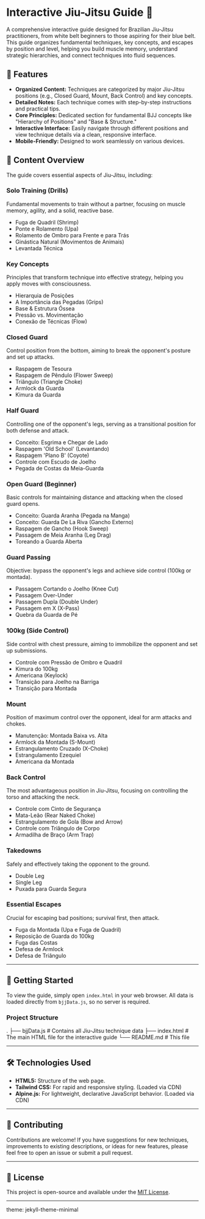 # Interactive Jiu-Jitsu Guide 🥋

A comprehensive interactive guide designed for Brazilian Jiu-Jitsu practitioners, from white belt beginners to those aspiring for their blue belt. This guide organizes fundamental techniques, key concepts, and escapes by position and level, helping you build muscle memory, understand strategic hierarchies, and connect techniques into fluid sequences.

## 🌟 Features

* **Organized Content:** Techniques are categorized by major Jiu-Jitsu positions (e.g., Closed Guard, Mount, Back Control) and key concepts.
* **Detailed Notes:** Each technique comes with step-by-step instructions and practical tips.
* **Core Principles:** Dedicated section for fundamental BJJ concepts like "Hierarchy of Positions" and "Base & Structure."
* **Interactive Interface:** Easily navigate through different positions and view technique details via a clean, responsive interface.
* **Mobile-Friendly:** Designed to work seamlessly on various devices.

## 📖 Content Overview

The guide covers essential aspects of Jiu-Jitsu, including:

### **Solo Training (Drills)**
Fundamental movements to train without a partner, focusing on muscle memory, agility, and a solid, reactive base.
* Fuga de Quadril (Shrimp)
* Ponte e Rolamento (Upa)
* Rolamento de Ombro para Frente e para Trás
* Ginástica Natural (Movimentos de Animais)
* Levantada Técnica

### **Key Concepts**
Principles that transform technique into effective strategy, helping you apply moves with consciousness.
* Hierarquia de Posições
* A Importância das Pegadas (Grips)
* Base & Estrutura Óssea
* Pressão vs. Movimentação
* Conexão de Técnicas (Flow)

### **Closed Guard**
Control position from the bottom, aiming to break the opponent's posture and set up attacks.
* Raspagem de Tesoura
* Raspagem de Pêndulo (Flower Sweep)
* Triângulo (Triangle Choke)
* Armlock da Guarda
* Kimura da Guarda

### **Half Guard**
Controlling one of the opponent's legs, serving as a transitional position for both defense and attack.
* Conceito: Esgrima e Chegar de Lado
* Raspagem 'Old School' (Levantando)
* Raspagem 'Plano B' (Coyote)
* Controle com Escudo de Joelho
* Pegada de Costas da Meia-Guarda

### **Open Guard (Beginner)**
Basic controls for maintaining distance and attacking when the closed guard opens.
* Conceito: Guarda Aranha (Pegada na Manga)
* Conceito: Guarda De La Riva (Gancho Externo)
* Raspagem de Gancho (Hook Sweep)
* Passagem de Meia Aranha (Leg Drag)
* Toreando a Guarda Aberta

### **Guard Passing**
Objective: bypass the opponent's legs and achieve side control (100kg or montada).
* Passagem Cortando o Joelho (Knee Cut)
* Passagem Over-Under
* Passagem Dupla (Double Under)
* Passagem em X (X-Pass)
* Quebra da Guarda de Pé

### **100kg (Side Control)**
Side control with chest pressure, aiming to immobilize the opponent and set up submissions.
* Controle com Pressão de Ombro e Quadril
* Kimura do 100kg
* Americana (Keylock)
* Transição para Joelho na Barriga
* Transição para Montada

### **Mount**
Position of maximum control over the opponent, ideal for arm attacks and chokes.
* Manutenção: Montada Baixa vs. Alta
* Armlock da Montada (S-Mount)
* Estrangulamento Cruzado (X-Choke)
* Estrangulamento Ezequiel
* Americana da Montada

### **Back Control**
The most advantageous position in Jiu-Jitsu, focusing on controlling the torso and attacking the neck.
* Controle com Cinto de Segurança
* Mata-Leão (Rear Naked Choke)
* Estrangulamento de Gola (Bow and Arrow)
* Controle com Triângulo de Corpo
* Armadilha de Braço (Arm Trap)

### **Takedowns**
Safely and effectively taking the opponent to the ground.
* Double Leg
* Single Leg
* Puxada para Guarda Segura

### **Essential Escapes**
Crucial for escaping bad positions; survival first, then attack.
* Fuga da Montada (Upa e Fuga de Quadril)
* Reposição de Guarda do 100kg
* Fuga das Costas
* Defesa de Armlock
* Defesa de Triângulo

---

## 🚀 Getting Started

To view the guide, simply open `index.html` in your web browser. All data is loaded directly from `bjjData.js`, so no server is required.

### **Project Structure**

.
├── bjjData.js        # Contains all Jiu-Jitsu technique data
├── index.html        # The main HTML file for the interactive guide
└── README.md         # This file


---

## 🛠 Technologies Used

* **HTML5:** Structure of the web page.
* **Tailwind CSS:** For rapid and responsive styling. (Loaded via CDN)
* **Alpine.js:** For lightweight, declarative JavaScript behavior. (Loaded via CDN)

---

## 🤝 Contributing

Contributions are welcome! If you have suggestions for new techniques, improvements to existing descriptions, or ideas for new features, please feel free to open an issue or submit a pull request.

---

## 📄 License

This project is open-source and available under the [MIT License](LICENSE).

---

theme: jekyll-theme-minimal
